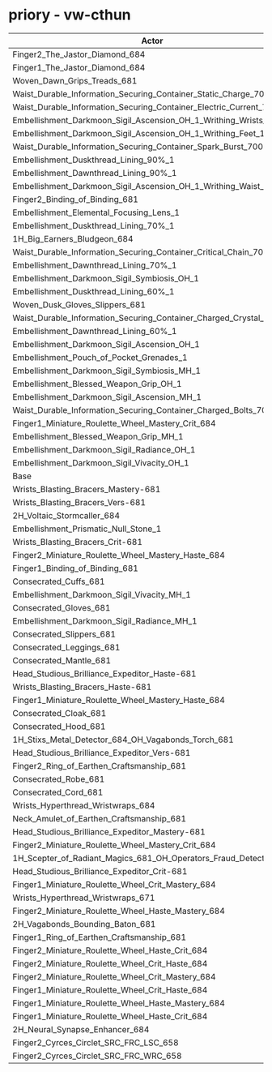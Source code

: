 # priory - vw-cthun
| Actor | DPS | Increase |
|---|:---:|:---:|
|Finger2_The_Jastor_Diamond_684|3273413|1.16%|
|Finger1_The_Jastor_Diamond_684|3266987|0.96%|
|Woven_Dawn_Grips_Treads_681|3263241|0.85%|
|Waist_Durable_Information_Securing_Container_Static_Charge_700|3261665|0.80%|
|Waist_Durable_Information_Securing_Container_Electric_Current_700|3260579|0.76%|
|Embellishment_Darkmoon_Sigil_Ascension_OH_1_Writhing_Wrists_1|3258237|0.69%|
|Embellishment_Darkmoon_Sigil_Ascension_OH_1_Writhing_Feet_1|3256513|0.64%|
|Waist_Durable_Information_Securing_Container_Spark_Burst_700|3256494|0.64%|
|Embellishment_Duskthread_Lining_90%_1|3255554|0.61%|
|Embellishment_Dawnthread_Lining_90%_1|3253948|0.56%|
|Embellishment_Darkmoon_Sigil_Ascension_OH_1_Writhing_Waist_1|3253276|0.54%|
|Finger2_Binding_of_Binding_681|3252547|0.51%|
|Embellishment_Elemental_Focusing_Lens_1|3250991|0.47%|
|Embellishment_Duskthread_Lining_70%_1|3249944|0.43%|
|1H_Big_Earners_Bludgeon_684|3249147|0.41%|
|Waist_Durable_Information_Securing_Container_Critical_Chain_700|3249143|0.41%|
|Embellishment_Dawnthread_Lining_70%_1|3247738|0.37%|
|Embellishment_Darkmoon_Sigil_Symbiosis_OH_1|3247320|0.35%|
|Embellishment_Duskthread_Lining_60%_1|3246465|0.33%|
|Woven_Dusk_Gloves_Slippers_681|3245831|0.31%|
|Waist_Durable_Information_Securing_Container_Charged_Crystal_700|3245231|0.29%|
|Embellishment_Dawnthread_Lining_60%_1|3244267|0.26%|
|Embellishment_Darkmoon_Sigil_Ascension_OH_1|3242718|0.21%|
|Embellishment_Pouch_of_Pocket_Grenades_1|3242670|0.21%|
|Embellishment_Darkmoon_Sigil_Symbiosis_MH_1|3241948|0.19%|
|Embellishment_Blessed_Weapon_Grip_OH_1|3240885|0.15%|
|Embellishment_Darkmoon_Sigil_Ascension_MH_1|3238820|0.09%|
|Waist_Durable_Information_Securing_Container_Charged_Bolts_700|3238099|0.07%|
|Finger1_Miniature_Roulette_Wheel_Mastery_Crit_684|3237177|0.04%|
|Embellishment_Blessed_Weapon_Grip_MH_1|3236882|0.03%|
|Embellishment_Darkmoon_Sigil_Radiance_OH_1|3236823|0.03%|
|Embellishment_Darkmoon_Sigil_Vivacity_OH_1|3235983|0.00%|
|Base|3235892|0.00%|
|Wrists_Blasting_Bracers_Mastery-681|3235527|-0.01%|
|Wrists_Blasting_Bracers_Vers-681|3235252|-0.02%|
|2H_Voltaic_Stormcaller_684|3234864|-0.03%|
|Embellishment_Prismatic_Null_Stone_1|3233596|-0.07%|
|Wrists_Blasting_Bracers_Crit-681|3233454|-0.08%|
|Finger2_Miniature_Roulette_Wheel_Mastery_Haste_684|3233344|-0.08%|
|Finger1_Binding_of_Binding_681|3233282|-0.08%|
|Consecrated_Cuffs_681|3233265|-0.08%|
|Embellishment_Darkmoon_Sigil_Vivacity_MH_1|3232830|-0.09%|
|Consecrated_Gloves_681|3232809|-0.10%|
|Embellishment_Darkmoon_Sigil_Radiance_MH_1|3232399|-0.11%|
|Consecrated_Slippers_681|3232195|-0.11%|
|Consecrated_Leggings_681|3232183|-0.11%|
|Consecrated_Mantle_681|3231531|-0.13%|
|Head_Studious_Brilliance_Expeditor_Haste-681|3231154|-0.15%|
|Wrists_Blasting_Bracers_Haste-681|3231061|-0.15%|
|Finger1_Miniature_Roulette_Wheel_Mastery_Haste_684|3230999|-0.15%|
|Consecrated_Cloak_681|3230727|-0.16%|
|Consecrated_Hood_681|3230320|-0.17%|
|1H_Stixs_Metal_Detector_684_OH_Vagabonds_Torch_681|3230309|-0.17%|
|Head_Studious_Brilliance_Expeditor_Vers-681|3230046|-0.18%|
|Finger2_Ring_of_Earthen_Craftsmanship_681|3229730|-0.19%|
|Consecrated_Robe_681|3229699|-0.19%|
|Consecrated_Cord_681|3228616|-0.22%|
|Wrists_Hyperthread_Wristwraps_684|3227374|-0.26%|
|Neck_Amulet_of_Earthen_Craftsmanship_681|3227090|-0.27%|
|Head_Studious_Brilliance_Expeditor_Mastery-681|3225514|-0.32%|
|Finger2_Miniature_Roulette_Wheel_Mastery_Crit_684|3225503|-0.32%|
|1H_Scepter_of_Radiant_Magics_681_OH_Operators_Fraud_Detector_684|3223005|-0.40%|
|Head_Studious_Brilliance_Expeditor_Crit-681|3220396|-0.48%|
|Finger1_Miniature_Roulette_Wheel_Crit_Mastery_684|3218542|-0.54%|
|Wrists_Hyperthread_Wristwraps_671|3215237|-0.64%|
|Finger2_Miniature_Roulette_Wheel_Haste_Mastery_684|3214271|-0.67%|
|2H_Vagabonds_Bounding_Baton_681|3213206|-0.70%|
|Finger1_Ring_of_Earthen_Craftsmanship_681|3208955|-0.83%|
|Finger2_Miniature_Roulette_Wheel_Haste_Crit_684|3207338|-0.88%|
|Finger2_Miniature_Roulette_Wheel_Crit_Haste_684|3207328|-0.88%|
|Finger2_Miniature_Roulette_Wheel_Crit_Mastery_684|3206602|-0.91%|
|Finger1_Miniature_Roulette_Wheel_Crit_Haste_684|3205992|-0.92%|
|Finger1_Miniature_Roulette_Wheel_Haste_Mastery_684|3186358|-1.53%|
|Finger1_Miniature_Roulette_Wheel_Haste_Crit_684|3179578|-1.74%|
|2H_Neural_Synapse_Enhancer_684|3176311|-1.84%|
|Finger2_Cyrces_Circlet_SRC_FRC_LSC_658|2939442|-9.16%|
|Finger2_Cyrces_Circlet_SRC_FRC_WRC_658|2938119|-9.20%|
